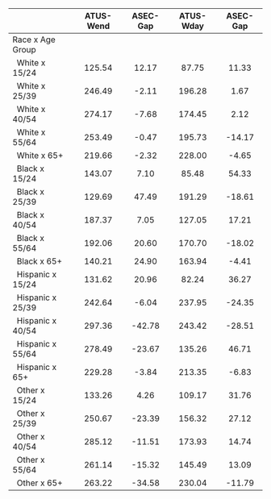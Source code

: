 
|                      |    ATUS-Wend |     ASEC-Gap |    ATUS-Wday |     ASEC-Gap |
| -------------------- | :----------: | :----------: | :----------: | :----------: |
| Race x Age Group     |              |              |              |              |
| &nbsp;&nbsp;White x 15/24 |       125.54 |        12.17 |        87.75 |        11.33 |
| &nbsp;&nbsp;White x 25/39 |       246.49 |        -2.11 |       196.28 |         1.67 |
| &nbsp;&nbsp;White x 40/54 |       274.17 |        -7.68 |       174.45 |         2.12 |
| &nbsp;&nbsp;White x 55/64 |       253.49 |        -0.47 |       195.73 |       -14.17 |
| &nbsp;&nbsp;White x 65+ |       219.66 |        -2.32 |       228.00 |        -4.65 |
| &nbsp;&nbsp;Black x 15/24 |       143.07 |         7.10 |        85.48 |        54.33 |
| &nbsp;&nbsp;Black x 25/39 |       129.69 |        47.49 |       191.29 |       -18.61 |
| &nbsp;&nbsp;Black x 40/54 |       187.37 |         7.05 |       127.05 |        17.21 |
| &nbsp;&nbsp;Black x 55/64 |       192.06 |        20.60 |       170.70 |       -18.02 |
| &nbsp;&nbsp;Black x 65+ |       140.21 |        24.90 |       163.94 |        -4.41 |
| &nbsp;&nbsp;Hispanic x 15/24 |       131.62 |        20.96 |        82.24 |        36.27 |
| &nbsp;&nbsp;Hispanic x 25/39 |       242.64 |        -6.04 |       237.95 |       -24.35 |
| &nbsp;&nbsp;Hispanic x 40/54 |       297.36 |       -42.78 |       243.42 |       -28.51 |
| &nbsp;&nbsp;Hispanic x 55/64 |       278.49 |       -23.67 |       135.26 |        46.71 |
| &nbsp;&nbsp;Hispanic x 65+ |       229.28 |        -3.84 |       213.35 |        -6.83 |
| &nbsp;&nbsp;Other x 15/24 |       133.26 |         4.26 |       109.17 |        31.76 |
| &nbsp;&nbsp;Other x 25/39 |       250.67 |       -23.39 |       156.32 |        27.12 |
| &nbsp;&nbsp;Other x 40/54 |       285.12 |       -11.51 |       173.93 |        14.74 |
| &nbsp;&nbsp;Other x 55/64 |       261.14 |       -15.32 |       145.49 |        13.09 |
| &nbsp;&nbsp;Other x 65+ |       263.22 |       -34.58 |       230.04 |       -11.79 |

